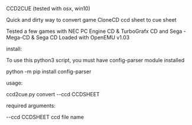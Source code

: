 CCD2CUE
(tested with osx, win10)

Quick and dirty way to convert game CloneCD ccd sheet to cue sheet

Tested a few games with NEC PC Engine CD & TurboGrafx CD and Sega - Mega-CD & Sega CD
Loaded with OpenEMU v1.03

install:

To use this python3 script, you must have config-parser module installed
  
  python -m pip install config-parser

usage:

ccd2cue.py convert --ccd CCDSHEET 

required arguments:

  --ccd CCDSHEET  ccd file name


